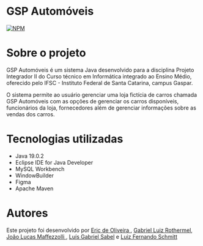 # GSP Automóveis 
[![NPM](https://img.shields.io/npm/l/react)](https://github.com/Luiz087/pi-02/blob/main/LICENSE) 

# Sobre o projeto

GSP Automóveis é um sistema Java desenvolvido para a disciplina Projeto Integrador II do Curso técnico em Informática integrado ao Ensino Médio, oferecido pelo IFSC - Instituto Federal de Santa Catarina, campus Gaspar.

O sistema permite ao usuário gerenciar uma loja fictícia de carros chamada GSP Automóveis com as opções de gerenciar os carros disponíveis, funcionários da loja, fornecedores além de gerenciar informações sobre as vendas dos carros.

# Tecnologias utilizadas
- Java 19.0.2
- Eclipse IDE for Java Developer
- MySQL Workbench
- WindowBuilder
- Figma
- Apache Maven

# Autores
Este projeto foi desenvolvido por [Eric de Oliveira ](https://github.com/Erico26), [Gabriel Luiz Rothermel](https://github.com/Biell77), [João Lucas Maffezzolli
](https://github.com/omaffezzolli), [Luís Gabriel Sabel](https://github.com/luissabel) e [Luiz Fernando Schmitt](https://github.com/Luiz087)
